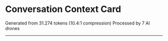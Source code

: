 # Conversation Context Card
Generated from 31.274 tokens (10.4:1 compression)
Processed by 7 AI drones

---

